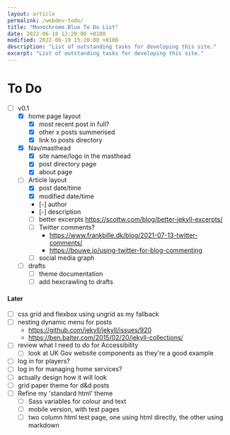 ```yaml
---
layout: article
permalink: /webdev-todo/
title: "Monochrome.Blue To Do List"
date: 2022-06-18 12:20:00 +0100 
modified: 2022-06-19 15:20:00 +0100 
description: "List of outstanding tasks for developing this site."
excerpt: "List of outstanding tasks for developing this site."
---
```


# To Do

* [ ] v0.1
    * [X] home page layout
        * [X] most recent post in full?
        * [X] other x posts summerised
        * [X] link to posts directory
    * [X] Nav/masthead
        * [X] site name/logo in the masthead
        * [X] post directory page
        * [X] about page
    * [ ] Article layout
        * [X] post date/time
        * [X] modified date/time
        * [-] author
        * [-] description
        * [ ] better excerpts https://scottw.com/blog/better-jekyll-excerpts/
        * [ ] Twitter comments?
            - https://www.frankbille.dk/blog/2021-07-13-twitter-comments/
            - https://bouwe.io/using-twitter-for-blog-commenting
        * [ ] social media graph
    * [ ] drafts
        * [ ] theme documentation
        * [ ] add hexcrawling to drafts
<!--more-->

<h4>Later</h4>

* [ ] css grid and flexbox using ungrid as my fallback
* [ ] nesting dynamic menu for posts
    - https://github.com/jekyll/jekyll/issues/920
    - https://ben.balter.com/2015/02/20/jekyll-collections/
* [ ] review what I need to do for Accessibility 
    * [ ] look at UK Gov website components as they're a good example
* [ ] log in for players?
* [ ] log in for managing home services? 
* [ ] actually design how it will look
* [ ] grid paper theme for d&d posts
* [ ] Refine my 'standard html' theme
    * [ ] Sass variables for colour and text
    * [ ] mobile version, with test pages
    * [ ] two column html test page, one using html directly, the other using markdown
